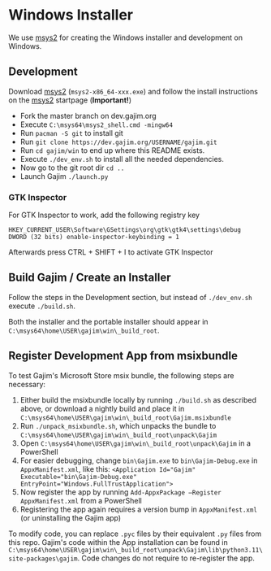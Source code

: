 # Windows Installer

We use [msys2](https://www.msys2.org/) for creating the Windows installer and development on Windows.

## Development

Download [msys2](https://www.msys2.org/) (`msys2-x86_64-xxx.exe`) and follow the install instructions on the [msys2](https://www.msys2.org/) startpage (**Important!**)

* Fork the master branch on dev.gajim.org
* Execute `C:\msys64\msys2_shell.cmd -mingw64`
* Run `pacman -S git` to install git
* Run `git clone https://dev.gajim.org/USERNAME/gajim.git`
* Run `cd gajim/win` to end up where this README exists.
* Execute `./dev_env.sh` to install all the needed dependencies.
* Now go to the git root dir `cd ..`
* Launch Gajim `./launch.py`

### GTK Inspector

For GTK Inspector to work, add the following registry key

```text
HKEY_CURRENT_USER\Software\GSettings\org\gtk\gtk4\settings\debug
DWORD (32 bits) enable-inspector-keybinding = 1
```

Afterwards press CTRL + SHIFT + I to  activate GTK Inspector

## Build Gajim / Create an Installer

Follow the steps in the Development section, but instead of `./dev_env.sh` execute `./build.sh`.

Both the installer and the portable installer should appear in `C:\msys64\home\USER\gajim\win\_build_root`.

## Register Development App from msixbundle

To test Gajim's Microsoft Store msix bundle, the following steps are necessary:

1. Either build the msixbundle locally by running `./build.sh` as described above, or download a nightly build and place it in `C:\msys64\home\USER\gajim\win\_build_root\Gajim.msixbundle`
2. Run `./unpack_msixbundle.sh`, which unpacks the bundle to `C:\msys64\home\USER\gajim\win\_build_root\unpack\Gajim`
3. Open `C:\msys64\home\USER\gajim\win\_build_root\unpack\Gajim` in a PowerShell
4. For easier debugging, change `bin\Gajim.exe` to `bin\Gajim-Debug.exe` in `AppxManifest.xml`, like this: `<Application Id="Gajim" Executable="bin\Gajim-Debug.exe" EntryPoint="Windows.FullTrustApplication">`
5. Now register the app by running `Add-AppxPackage –Register AppxManifest.xml` from a PowerShell
6. Registering the app again requires a version bump in `AppxManifest.xml` (or uninstalling the Gajim app)

To modify code, you can replace `.pyc` files by their equivalent `.py` files from this repo. Gajim's code within the App installation can be found in `C:\msys64\home\USER\gajim\win\_build_root\unpack\Gajim\lib\python3.11\site-packages\gajim`. Code changes do not require to re-register the app.
